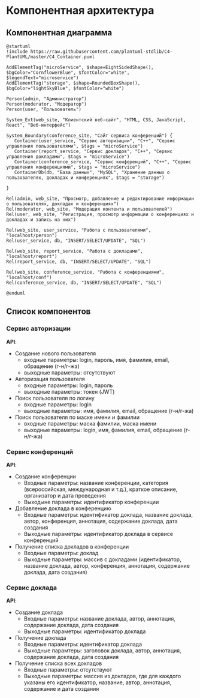 # Компонентная архитектура
## Компонентная диаграмма

```plantuml
@startuml
!include https://raw.githubusercontent.com/plantuml-stdlib/C4-PlantUML/master/C4_Container.puml

AddElementTag("microService", $shape=EightSidedShape(), $bgColor="CornflowerBlue", $fontColor="white", $legendText="microservice")
AddElementTag("storage", $shape=RoundedBoxShape(), $bgColor="lightSkyBlue", $fontColor="white")

Person(admin, "Администратор")
Person(moderator, "Модератор")
Person(user, "Пользователь")

System_Ext(web_site, "Клиентский веб-сайт", "HTML, CSS, JavaScript, React", "Веб-интерфейс")

System_Boundary(conference_site, "Сайт сервиса конференций") {
   Container(user_service, "Сервис авторизации", "C++", "Сервис управления пользователями", $tags = "microService")    
   Container(report_service, "Сервис докладов", "C++", "Сервис управления докладами", $tags = "microService") 
   Container(conference_service, "Сервис конференций", "C++", "Сервис управления конференциями", $tags = "microService")
   ContainerDb(db, "База данных", "MySQL", "Хранение данных о пользователях, докладах и конференциях", $tags = "storage")
   
}

Rel(admin, web_site, "Просмотр, добавление и редактирование информации о пользователях, докладах и конференциях")
Rel(moderator, web_site, "Модерация контента и пользователей")
Rel(user, web_site, "Регистрация, просмотр информации о конференциях и докладах и запись на них")

Rel(web_site, user_service, "Работа с пользователями", "localhost/person")
Rel(user_service, db, "INSERT/SELECT/UPDATE", "SQL")

Rel(web_site, report_service, "Работа с докладами", "localhost/report")
Rel(report_service, db, "INSERT/SELECT/UPDATE", "SQL")

Rel(web_site, conference_service, "Работа с конференциями", "localhost/conf")
Rel(conference_service, db, "INSERT/SELECT/UPDATE", "SQL")

@enduml
```
## Список компонентов  

### Сервис авторизации
**API**:
-	Создание нового пользователя
      - входные параметры: login, пароль, имя, фамилия, email, обращение (г-н/г-жа)
      - выходные параметры: отсутствуют
-	Авторизация пользователя
     - входные параметры:  login, пароль
     - выходные параметры: токен (JWT)
-	Поиск пользователя по логину
     - входные параметры:  login
     - выходные параметры: имя, фамилия, email, обращение (г-н/г-жа)
-	Поиск пользователя по маске имени и фамилии
     - входные параметры: маска фамилии, маска имени
     - выходные параметры: login, имя, фамилия, email, обращение (г-н/г-жа)

### Сервис конференций
**API**:
- Создание конференции
  - Входные параметры: название конференции, категория (всероссийская, международная и т.д.), краткое описание, организатор и дата проведения
  - Выходыне параметры: идентификатор конференции
- Добавление доклада в конференцию
  - Входные параметры: идентификатор доклада, название доклада, автор, конференция, аннотация, содержание доклада, дата создания
  - Выходные параметры: идентификатор доклада в сервисе конференций
- Получение списка докладов в конференции
  - Входные параметры: доклад
  - Выходные параметры: массив с докладами (идентификатор, название доклада, автор, конференция, аннотация, содержание доклада, дата создания)

### Сервис доклада
**API**:
- Создание доклада
  - Входные параметры: название доклада, автор, аннотация, содержание доклада, дата создания
  - Выходные параметры: идентификатор доклада
- Получение доклада
  - Входные параметры: идентификатор доклада
  - Выходные парамтеры: заголовок доклада, автор, аннотация, содержание доклада, дата создания
- Получение списка всех докладов
  - Входные параметры: отсутствуют
  - Выходные параметры: массив из докладов, где для каждого указаны его идентификатор, название, автор, аннотация, содержание и дата создания